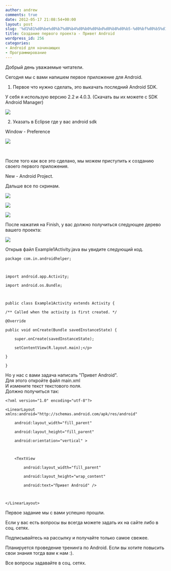 ```yaml
---
author: andrew
comments: true
date: 2012-05-17 21:08:54+00:00
layout: post
slug: '%d1%81%d0%be%d0%b7%d0%b4%d0%b0%d0%bd%d0%b8%d0%b5-%d0%bf%d0%b5%d1%80%d0%b2%d0%be%d0%b3%d0%be-%d0%bf%d1%80%d0%be%d0%b5%d0%ba%d1%82%d0%b0-%d0%bf%d1%80%d0%b8%d0%b2%d0%b5%d1%82-android'
title: Создание первого проекта - Привет Android
wordpress_id: 256
categories:
- Android для начинающих
- Программирование
---
```


Добрый день уважаемые читатели.





Сегодня мы с вами напишем первое приложение для Android.


<!-- more -->


1. Первое что нужно сделать, это выкачать последний Android SDK.





У себя я использую версию 2.2 и 4.0.3. (Скачать вы их можете с SDK Android Manager)





![](http://android-helper.com.ua/images/uploads/2012/05/AndroidSDK.jpg)





2. Указать в Eclipse где у вас android sdk





Window - Preference





![](http://android-helper.com.ua/images/uploads/2012/05/android1.jpg)





 





После того как все это сделано, мы можем приступить к созданию своего первого приложения.





New - Android Project.





Дальше все по скринам.





![](http://android-helper.com.ua/images/uploads/2012/05/android2.jpg)




![](http://android-helper.com.ua/images/uploads/2012/05/android3.jpg)




![](http://android-helper.com.ua/images/uploads/2012/05/android4.jpg)





После нажатия на Finish, у вас должно получиться следующее дерево вашего проекта:





![](http://android-helper.com.ua/images/uploads/2012/05/android5.jpg)



Открыв файл Example1Activity.java вы увидите следующий код.






	package com.in.androidhelper;



	import android.app.Activity;

	import android.os.Bundle;



	public class Example1Activity extends Activity {

 	/** Called when the activity is first created. */

	@Override

	public void onCreate(Bundle savedInstanceState) {

    	super.onCreate(savedInstanceState);

    	setContentView(R.layout.main);</p>

   	}

	}






Но у нас с вами задача написать "Привет Android".  
Для этого откройте файл main.xml  
И измените текст текстового поля.  
Должно получиться так:






	<?xml version="1.0" encoding="utf-8"?>

	<LinearLayout xmlns:android="http://schemas.android.com/apk/res/android"

		android:layout_width="fill_parent"

		android:layout_height="fill_parent"

		android:orientation="vertical" >



		<TextView

			android:layout_width="fill_parent"

			android:layout_height="wrap_content"

			android:text="Привет Android" />



	</LinearLayout>







Первое задание мы с вами успешно прошли.





Если у вас есть вопросы вы всегда можете задать их на сайте либо в соц. сетях.





Подписывайтесь на рассылку и получайте только самое свежее.





Планируется проведение тренинга по Android. Если вы хотите повысить свои знания тогда вам к нам :).





Все вопросы задавайте в соц. сетях.




